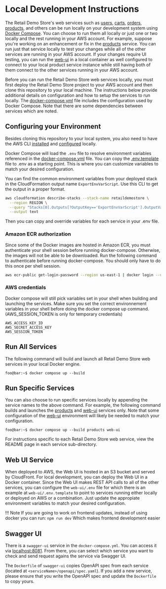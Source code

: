 # Local Development Instructions

The Retail Demo Store's web services such as [users](https://github.com/aws-samples/retail-demo-store/tree/master/src/users), [carts](https://github.com/aws-samples/retail-demo-store/tree/master/src/carts), [orders](https://github.com/aws-samples/retail-demo-store/tree/master/src/orders), [products](https://github.com/aws-samples/retail-demo-store/tree/master/src/products), and others can be run locally on your development system using [Docker Compose](https://docs.docker.com/compose/). You can choose to run them all locally or just one or two locally and the rest running in your AWS account. For example, suppose you're working on an enhancement or fix in the [products](https://github.com/aws-samples/retail-demo-store/tree/master/src/products) service. You can run just that service locally to test your changes while all of the other services are running in your AWS account. If your changes require UI testing, you can run the [web-ui](https://github.com/aws-samples/retail-demo-store/tree/master/src/web-ui) in a local container as well configured to connect to your local product service instance while still having both of them connect to the other services running in your AWS account.

Before you can run the Retail Demo Store web services locally, you must first deploy the Retail Demo Store project to your AWS account and then clone this repository to your local machine. The instructions below provide additional details on configuration and how to setup the services to run locally. The [docker-compose.yml](https://github.com/aws-samples/retail-demo-store/tree/master/src/docker-compose.yml) file includes the configuration used by Docker Compose. Note that there are some dependencies between services which are noted.

## Configuring your Environment

Besides cloning this repository to your local system, you also need to have the AWS CLI [installed](https://docs.aws.amazon.com/cli/latest/userguide/cli-chap-install.html) and [configured](https://docs.aws.amazon.com/cli/latest/userguide/cli-chap-configure.html) locally.

Docker Compose will load the `.env` file to resolve environment variables referenced in the [docker-compose.yml](https://github.com/aws-samples/retail-demo-store/tree/master/src/docker-compose.yml) file. You can copy the [.env.template](https://github.com/aws-samples/retail-demo-store/tree/master/src/.env.template) file to .env
as a starting point. This is where you can customize variables to match your desired configuration.

You can find the common environment variables from your deployed stack in the CloudFormation output name `ExportEnvVarScript`. Use this CLI to get the output in a proper format.

```sh
aws cloudformation describe-stacks --stack-name retaildemostore \
  --region REGION \
  --query "Stacks[0].Outputs[?OutputKey=='ExportEnvVarScript'].OutputValue" \
  --output text
```

Then you can copy and override variables for each service in your .env file.


### Amazon ECR authorization

Since some of the Docker images are hosted in Amazon ECR, you must authenticate your shell session before running docker-compose. Otherwise, the images will not be able to be downloaded. Run the following command to authenticate before running docker-compose. You should only have to do this once per shell session.

```sh
aws ecr-public get-login-password --region us-east-1 | docker login --username AWS --password-stdin public.ecr.aws
```

### AWS credentials

Docker compose will still pick variables set in your shell when building and launching the services. Make sure you set the correct environnement variables in your shell before doing the docker compose up command. (AWS_SESSION_TOKEN is only for temporary credentials)

```
AWS_ACCESS_KEY_ID
AWS_SECRET_ACCESS_KEY
AWS_SESSION_TOKEN
```

## Run All Services

The following command will build and launch all Retail Demo Store web services in your local Docker engine.

```console
foo@bar:~$ docker compose up --build
```

## Run Specific Services

You can also choose to run specific services locally by appending the service names to the above command. For example, the following command builds and launches the [products](https://github.com/aws-samples/retail-demo-store/tree/master/src/products) and [web-ui](https://github.com/aws-samples/retail-demo-store/tree/master/src/web-ui) services only. Note that some configuration of the [web-ui](https://github.com/aws-samples/retail-demo-store/tree/master/src/web-ui) environment will likely be needed to match your configuration.

```console
foo@bar:~$ docker compose up --build products web-ui
```

For instructions specific to each Retail Demo Store web service, view the README page in each service sub-directory.

## Web UI Service

When deployed to AWS, the Web UI is hosted in an S3 bucket and served by CloudFront. For local development, you can deploy the Web UI in a Docker container. Since the Web UI makes REST API calls to all of the other services, you can configure the `web-ui/.env` file for which there is an example at ``web-ui/.env.template`` to point to services running either locally or deployed on AWS or a combination. Just update the appropiate environment variables to match your desired configuration.

!!! Note
    If you are going to work on frontend updates, instead of using docker you can run:
    ```
    npm run dev
    ```
    Which makes frontend development easier


## Swagger UI

There is a `swagger-ui` service in the `docker-compose.yml`. You can access it via [localhost:8081](http://localhost:8081). From there, you can select which service you want to check and send request agains the service via Swagger UI.

The `Dockerfile` of `swagger-ui` copies OpenAPI spec from each service (located at `<serviceName>/openapi/spec.yaml`). If you add a new service, please ensure that you write the OpenAPI spec and update the `Dockerfile` to copy yours.